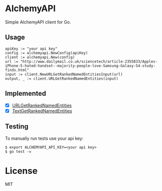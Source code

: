 # AlchemyAPI

 Simple AlchemyAPI client for Go.

## Usage
```
apiKey := "your api key"
config := alchemyapi.NewConfig(apiKey)
client := alchemyapi.New(config)
url := "http://www.dailymail.co.uk/sciencetech/article-2355833/Apples-iPhone-5-hated-handset--majority-people-love-Samsung-Galaxy-S4-study-finds.html"
input := client.NewURLGetRankedNamedEntitiesInput(url)
output, _ := client.URLGetRankedNamedEntities(input)
```

## Implemented
- [x] [URLGetRankedNamedEntities](https://www.alchemyapi.com/api/entity/urls.html)
- [x] [TextGetRankedNamedEntities](https://www.alchemyapi.com/api/entity/textc.html)

## Testing

 To manually run tests use your api key:

```
$ export ALCHEMYAPI_API_KEY=<your api key>
$ go test -v
```

# License

MIT